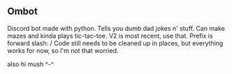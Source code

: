 ## Ombot

Discord bot made with python. Tells you dumb dad jokes n' stuff. Can make mazes and kinda plays tic-tac-toe. V2 is most recent, use that.
Prefix is forward slash: /
Code still needs to be cleaned up in places, but everything works for now, so I'm not that worried.

also hi mush ^-^
